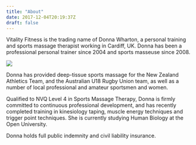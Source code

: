 ```yaml
---
title: "About"
date: 2017-12-04T20:19:37Z
draft: false
---
```


Vitality Fitness is the trading name of Donna Wharton, a personal training and sports massage therapist working in Cardiff, UK.  Donna has been a professional personal trainer since 2004 and sports masseuse since 2008.

<img src="/img/donna_sports_massage.jpeg" class="img-fluid rounded">

Donna has provided deep-tissue sports massage for the New Zealand Athletics Team, and the Australian U18 Rugby Union team, as well as a number of local professional and amateur sportsmen and women.

Qualified to NVQ Level 4 in Sports Massage Therapy, Donna is firmly committed to continuous professional development, and has recently completed training in kinesiology taping, muscle energy techniques and trigger point techniques.  She is currently studying Human Biology at the Open University.

Donna holds full public indemnity and civil liability insurance.
